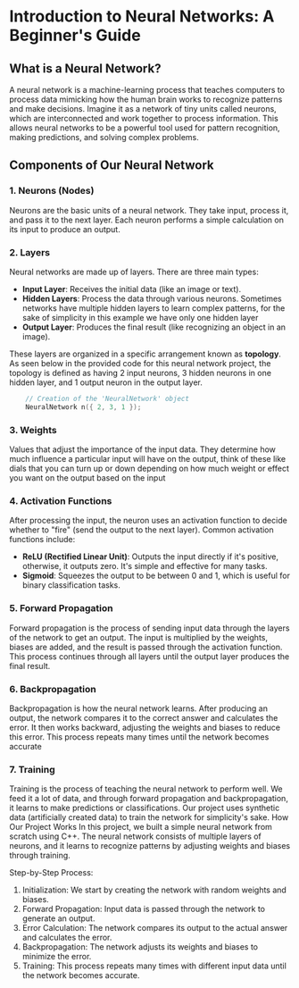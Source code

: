 # Introduction to Neural Networks: A Beginner's Guide
## What is a Neural Network?
A neural network is a machine-learning process that teaches computers to process data mimicking how the human brain works to recognize patterns and make decisions. Imagine it as a network of tiny units called neurons, which are interconnected and work together to process information. This allows neural networks to be a powerful tool used for pattern recognition, making predictions, and solving complex problems.

## Components of Our Neural Network
### 1. Neurons (Nodes)
Neurons are the basic units of a neural network. They take input, process it, and pass it to the next layer. Each neuron performs a simple calculation on its input to produce an output.
### 2. Layers
Neural networks are made up of layers. There are three main types:
- **Input Layer**: Receives the initial data (like an image or text).
- **Hidden Layers**: Process the data through various neurons. Sometimes networks have multiple hidden layers to learn complex patterns, for the sake of simplicity in this example we have only one hidden layer
- **Output Layer**: Produces the final result (like recognizing an object in an image).

These layers are organized in a specific arrangement known as **topology**. As seen below in the provided code for this neural network project, the topology is defined as having 2 input neurons, 3 hidden neurons in one hidden layer, and 1 output neuron in the output layer.

```cpp
    // Creation of the 'NeuralNetwork' object
    NeuralNetwork n({ 2, 3, 1 });
```


### 3. Weights
Values that adjust the importance of the input data. They determine how much influence a particular input will have on the output, think of these like dials that you can turn up or down depending on how much weight or effect you want on the output based on the input

### 4. Activation Functions
After processing the input, the neuron uses an activation function to decide whether to "fire" (send the output to the next layer). Common activation functions include:
+ **ReLU (Rectified Linear Unit)**: Outputs the input directly if it's positive, otherwise, it outputs zero. It's simple and effective for many tasks.
+ **Sigmoid**: Squeezes the output to be between 0 and 1, which is useful for binary classification tasks.

### 5. Forward Propagation
Forward propagation is the process of sending input data through the layers of the network to get an output. The input is multiplied by the weights, biases are added, and the result is passed through the activation function. This process continues through all layers until the output layer produces the final result.

### 6. Backpropagation
Backpropagation is how the neural network learns. After producing an output, the network compares it to the correct answer and calculates the error. It then works backward, adjusting the weights and biases to reduce this error. This process repeats many times until the network becomes accurate

### 7. Training
Training is the process of teaching the neural network to perform well. We feed it a lot of data, and through forward propagation and backpropagation, it learns to make predictions or classifications. Our project uses synthetic data (artificially created data) to train the network for simplicity's sake.
How Our Project Works
In this project, we built a simple neural network from scratch using C++. The neural network consists of multiple layers of neurons, and it learns to recognize patterns by adjusting weights and biases through training.

Step-by-Step Process:
1. Initialization: We start by creating the network with random weights and biases.
2. Forward Propagation: Input data is passed through the network to generate an output.
3. Error Calculation: The network compares its output to the actual answer and calculates the error.
4. Backpropagation: The network adjusts its weights and biases to minimize the error.
5. Training: This process repeats many times with different input data until the network becomes accurate.
